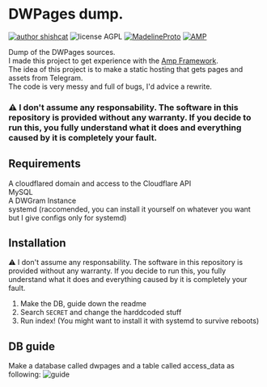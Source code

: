 # DWPages dump.
[![author shishcat](https://img.shields.io/badge/author-ShiSHcat8214-red)](https://shishc.at)
![license AGPL](https://img.shields.io/badge/LICENSE-AGPL-green)
[![MadelineProto](https://img.shields.io/badge/framework--telegram-MadelineProto-yellow)](https://github.com/danog/MadelineProto)
[![AMP](https://img.shields.io/badge/framework--php-AMP-yellow)](https://github.com/amphp/)

Dump of the DWPages sources.\
I made this project to get experience with the [Amp Framework](https://github.com/amphp).\
The idea of this project is to make a static hosting that gets pages and assets from Telegram.\
The code is very messy and full of bugs, I'd advice a rewrite.

### ⚠️ I don't assume any responsability. The software in this repository is provided without any warranty. If you decide to run this, you fully understand what it does and everything caused by it is completely your fault.

## Requirements
A cloudflared domain and access to the Cloudflare API\
MySQL\
A DWGram Instance\
systemd (raccomended, you can install it yourself on whatever you want but I give configs only for systemd)

## Installation 
⚠️ I don't assume any responsability. The software in this repository is provided without any warranty. If you decide to run this, you fully understand what it does and everything caused by it is completely your fault.

1. Make the DB, guide down the readme
2. Search `SECRET` and change the harddcoded stuff
3. Run index! (You might want to install it with systemd to survive reboots)

## DB guide
Make a database called dwpages and a table called access_data as following:
![guide](https://support.iranianvacuums.com/attachment/936f666f80d3b2da3df64ecd34efb3ff.png)